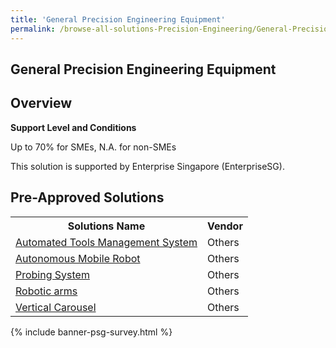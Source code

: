 ```yaml
---
title: 'General Precision Engineering Equipment'
permalink: /browse-all-solutions-Precision-Engineering/General-Precision-Engineering-Equipment
---
```


## General Precision Engineering Equipment
## Overview

**Support Level and Conditions**

Up to 70% for SMEs, N.A. for non-SMEs

This solution is supported by Enterprise Singapore (EnterpriseSG).

## Pre-Approved Solutions

<table>
<tr>
<th><b>Solutions Name</b></th>
<th><b>Vendor</b></th>
</tr>
<tr>
<td><a href='/productivity-solutions-grant/solutionrepo/solution22' target='_blank'>Automated Tools Management System</a><br></td>
<td>Others</td>
</tr>
<tr>
<td><a href='/productivity-solutions-grant/solutionrepo/solution25' target='_blank'>Autonomous Mobile Robot</a><br></td>
<td>Others</td>
</tr>
<tr>
<td><a href='/productivity-solutions-grant/solutionrepo/solution91' target='_blank'>Probing System</a><br></td>
<td>Others</td>
</tr>
<tr>
<td><a href='/productivity-solutions-grant/solutionrepo/solution102' target='_blank'>Robotic arms</a><br></td>
<td>Others</td>
</tr>
<tr>
<td><a href='/productivity-solutions-grant/solutionrepo/solution158' target='_blank'>Vertical Carousel</a><br></td>
<td>Others</td>
</tr>
</table>

{% include banner-psg-survey.html %}
